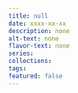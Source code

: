 ```yaml
---
title: null
date: xxxx-xx-xx
description: none
alt-text: none
flavor-text: none
series: 
collections:
tags:
featured: false
---
```

